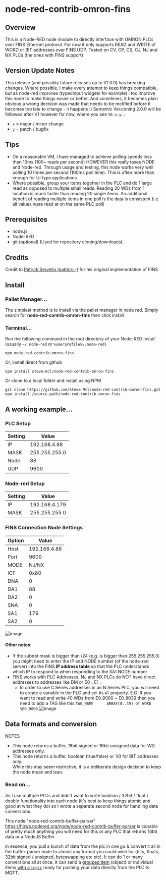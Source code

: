 node-red-contrib-omron-fins
===========================

## Overview
This is a Node-RED node module to directly interface with OMRON PLCs over FINS Ethernet protocol. 
For now it only supports READ and WRITE of WORD or BIT addresses over FINS UDP.
Tested on CV, CP, CS, CJ, NJ and NX PLCs (the ones with FINS support)

## Version Update Notes
This release (and possibly future releases up to V1.0.0) has breaking changes.
Where possible, I make every attempt to keep things compatible, but as node-red improves (typedInput widgets for example) I too improve this node to make things easier or better. And sometimes, it becomes plain obvious a wrong decision was made that needs to be rectified before it becomes too late to change - it happens :)
Semantic Versioning 2.0.0 will be followed after V1 however for now, where you see `V0.x.y`...
* `x` = major / minor change
* `y` = patch / bugfix

## Tips
* On a reasonable VM, I have managed to achieve polling speeds less than 10ms (100+ reads per second) HOWEVER this really taxes NODE and Node-red. Through usage and testing, this node works very well polling 10 times per second (100ms poll time). This is often more than enough for UI type applications
* Where possible, group your items together in the PLC and do 1 large read as opposed to multiple small reads.  Reading 20 WDs from 1 location is much faster than reading 20 single items. An additional benefit of reading multiple items in one poll is the data is consistent (i.e. all values were read at on the same PLC poll) 

## Prerequisites

* node.js	
* Node-RED
* git	(optional) (Used for repository cloning/downloads)

## Credits
Credit to [Patrick Servello (patrick--)](https://github.com/patrick--) for his original implementation of FINS

## Install

### Pallet Manager...

The simplest method is to install via the pallet manager in node red. Simply search for **node-red-contrib-omron-fins** then click install

### Terminal... 

Run the following command in the root directory of your Node-RED install  (usually `~/.node-red` or `%userprofile%\.node-red`)

    npm node-red-contrib-omron-fins

Or, install direct from github

    npm install steve-mcl/node-red-contrib-omron-fins

Or clone to a local folder and install using NPM

    git clone https://github.com/Steve-Mcl/node-red-contrib-omron-fins.git
    npm install /source-path/node-red-contrib-omron-fins



## A working example...

### PLC Setup
| Setting | Value |
|----|------|
| IP | 192.168.4.88 |
| MASK | 255.255.255.0 |
| Node | 88 |
| UDP | 9600 |
 

### Node-red Setup
| Setting | Value |
|----|------|
| IP | 192.168.4.179 |
| MASK | 255.255.255.0 |


### FINS Connection Node Settings
| Option | Value |
|----|------|
Host | 192.168.4.88
Port | 9600
MODE | NJ/NX
ICF | 0x80
DNA | 0
DA1 | 88
DA2 | 0
SNA | 0
SA1 | 179
SA2 | 0


![image](https://user-images.githubusercontent.com/44235289/85577974-9c4a7700-b631-11ea-8320-99992892b39d.png)

#### Other notes:
* If the subnet mask is bigger than /24 (e.g. is bigger than 255.255.255.0) you might need to enter the IP and NODE number (of the node-red server) into the FINS **IP address table** so that the PLC understands which IP to respond to when responding to the SA1 NODE number
* FINS works with PLC Addresses.  NJ and NX PLCs do NOT have direct addresses to addresses like DM or E0_, E1_. 
   * In order to use C Series addresses in an N Series PLC, you will need to create a variable in the PLC and set its `AT` property. E.G. If you want to read and write 40 WDs from E0_9000 ~ E0_9039 then you need to add a TAG like this  `TAG_NAME      ARRAY[0..39] Of WORD        %E0_9000`
   ![image](https://user-images.githubusercontent.com/44235289/85562713-a619ad80-b624-11ea-971b-dc22754d7cf1.png)
   

## Data formats and conversion

NOTES
* This node returns a buffer, 16bit signed or 16bit unsigned data for WD addresses only.  
* This node returns a buffer, boolean (true/false) or 1/0 for BIT addresses only.  
While this may seem restrictive, it is a deliberate design decision to keep the node mean and lean. 

### Read on...

As I use multiple PLCs and didn't want to write boolean / 32bit / float / double functionality into each node (it's best to keep things atomic and good at what they do) so I wrote a separate second node for handling data conversions.

This node "node-red-contrib-buffer-parser" https://flows.nodered.org/node/node-red-contrib-buffer-parser is capable of pretty much anything you will need for this or any PLC that returns 16bit data or a NodeJS Buffer.

In essence, you pull a bunch of data from the plc in one go & convert it all in the buffer-parser node to almost any format you could wish for (bits, floats, 32bit signed / unsigned, byteswapping etc etc). It can do 1 or many conversions all at once. It can send a [grouped item](https://github.com/Steve-Mcl/node-red-contrib-buffer-parser#example-2---array-of-data-to-an-named-objects) (object) or individual items [with a `topic`](https://github.com/Steve-Mcl/node-red-contrib-buffer-parser#example-1---array-of-data-to-mqtt-multiple-topics--payloads) ready for pushing your data directly from the PLC to MQTT. 
